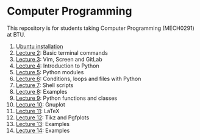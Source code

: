# Computer Programming
This repository is for students taking Computer Programming (MECH0291) at BTU.
1. [Ubuntu installation](https://github.com/laydinbakar/Computer_Programming_BTU/blob/main/lectures/00_ubuntu_installation.md)
1. [Lecture 2](https://github.com/laydinbakar/Computer_Programming_BTU/blob/main/lectures/02_lecture_2.md): Basic terminal commands
1. [Lecture 3](https://github.com/laydinbakar/Computer_Programming_BTU/blob/main/lectures/03_lecture_3.md): Vim, Screen and GitLab
1. [Lecture 4](https://github.com/laydinbakar/Computer_Programming_BTU/blob/main/lectures/04_lecture_4.md): Introduction to Python
1. [Lecture 5](https://github.com/laydinbakar/Computer_Programming_BTU/blob/main/lectures/05_lecture_5.md): Python modules
1. [Lecture 6](https://github.com/laydinbakar/Computer_Programming_BTU/blob/main/lectures/06_lecture_6.md): Conditions, loops and files with Python
1. [Lecture 7](https://github.com/laydinbakar/Computer_Programming_BTU/blob/main/lectures/07_lecture_7.md): Shell scripts
1. [Lecture 8](https://github.com/laydinbakar/Computer_Programming_BTU/blob/main/lectures/08_lecture_8.md): Examples
1. [Lecture 9](https://github.com/laydinbakar/Computer_Programming_BTU/blob/main/lectures/09_lecture_9.md): Python functions and classes
1. [Lecture 10](https://github.com/laydinbakar/Computer_Programming_BTU/blob/main/lectures/10_lecture_10.md): Gnuplot 
1. [Lecture 11](https://github.com/laydinbakar/Computer_Programming_BTU/blob/main/lectures/11_lecture_11.md): LaTeX
1. [Lecture 12](https://github.com/laydinbakar/Computer_Programming_BTU/blob/main/lectures/12_lecture_12.md): Tikz and Pgfplots
1. [Lecture 13](https://github.com/laydinbakar/Computer_Programming_BTU/blob/main/lectures/13_lecture_13.md): Examples
1. [Lecture 14](https://github.com/laydinbakar/Computer_Programming_BTU/blob/main/lectures/14_lecture_14.md): Examples
                                                                                                             
